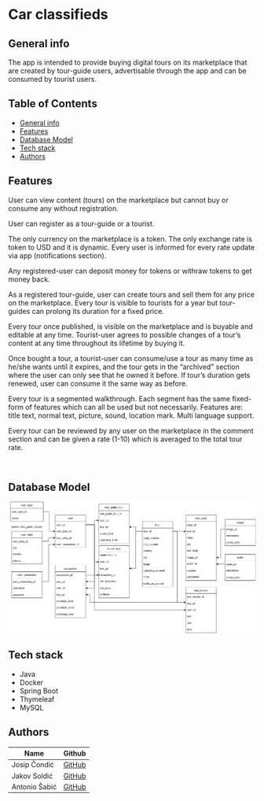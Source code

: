 # Car classifieds
## General info
<p>The app is intended to provide buying digital tours on its marketplace that are created by tour-guide users, advertisable through the app and can be consumed by tourist users.
</p>

## Table of Contents

  - [General info](#general-info)
  - [Features](#features)
  - [Database Model](#database-model)
  - [Tech stack](#tech-stack)
  - [Authors](#authors)


## Features

User can view content (tours) on the marketplace but cannot buy or consume any without registration.

User can register as a tour-guide or a tourist.

The only currency on the marketplace is a token. The only exchange rate is token to USD and it is dynamic. Every user is informed for every rate update via app (notifications section).

Any registered-user can deposit money for tokens or withraw tokens to get money back.

As a registered tour-guide, user can create tours and sell them for any price on the marketplace. Every tour is visible to tourists for a year but tour-guides can prolong its duration for a fixed price.

Every tour once published, is visible on the marketplace and is buyable and editable at any time. Tourist-user agrees to possible changes of a tour’s content at any time throughout its lifetime by buying it.

Once bought a tour, a tourist-user can consume/use a tour as many time as he/she wants until it expires, and the tour gets in the “archived” section where the user can only see that he owned it before. If tour’s duration gets renewed, user can consume it the same way as before.

Every tour is a segmented walkthrough. Each segment has the same fixed-form of features which can all be used but not necessarily. 
Features are: title text, normal text, picture, sound, location mark. Multi language support.

Every tour can be reviewed by any user on the marketplace in the comment section and can be given a rate (1-10) which is averaged to the total tour rate.
 

 <br>

## Database Model

![](scheme_02.drawio.png)

## Tech stack


* Java
* Docker
* Spring Boot
* Thymeleaf
* MySQL

## Authors

| Name            | Github                                        |
| --------------- | --------------------------------------------- |
| Josip Čondić  | [GitHub](https://github.com/ararune)|
| Jakov Soldić  | [GitHub](https://github.com/JakovSoldic)|
| Antonio Šabić    | [GitHub](https://github.com/ansabic)|

